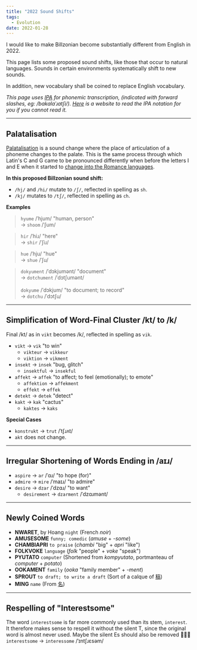 ```yaml
---
title: "2022 Sound Shifts"
tags:
  - Evolution
date: 2022-01-28
---
```


I would like to make Billzonian become substantially different from English in 2022.

This page lists some proposed sound shifts, like those that occur to natural languages. Sounds in certain environments systematically shift to new sounds.

In addition, new vocabulary shall be coined to replace English vocabulary.

*This page uses [IPA](https://en.wikipedia.org/wiki/International_Phonetic_Alphabet) for phonemic transcription, (indicated with forward slashes, eg: /bakalaˈɹatʃi/). [Here](http://ipa-reader.xyz/) is a website to read the IPA notation for you if you cannot read it.*

-----

## Palatalisation

[Palatalisation](https://en.wikipedia.org/wiki/Palatalization_(sound_change)) is a sound change where the place of articulation of a phoneme changes to the palate. This is the same process through which Latin's C and G came to be pronounced differently when before the letters I and E when it started to [change into the Romance languages](https://en.wikipedia.org/wiki/Romance_languages#Palatalization).

**In this proposed Billzonian sound shift:**
- `/hj/` and `/hi/` mutate to `/ʃ/`, reflected in spelling as `sh`.
- `/kj/` mutates to `/tʃ/`, reflected in spelling as `ch`.

**Examples**
> `hyume` /ˈhjum/ "human, person"  
> → `shoom` /ˈʃum/

> `hir` /ˈhiɹ/ "here"  
> → `shir` /ˈʃiɹ/

> `hue` /ˈhju/ "hue"  
> → `shue` /ˈʃu/

> `dokyument` /ˈdɔkjumənt/ "document"  
> → `dotchument` /ˈdɔtʃumənt/  
> \
> `dokyume` /ˈdɔkjum/ "to document; to record"  
> → `dotchu` /ˈdɔtʃu/

-----

## Simplification of Word-Final Cluster /kt/ to /k/
Final /kt/ as in `vikt` becomes /k/, reflected in spelling as `vik`.

- `vikt` → `vik` "to win"
  - `vikteur` → `vikkeur`
  - `viktion` → `vikment`
- `insekt` → `insek` "bug, glitch"
  - `insektful` → `insekful`
- `affekt` → `affek` "to affect; to feel (emotionally); to emote"
  - `affektion` → `affekment`
  - `effekt` → `effek`
- `detekt` → `detek` "detect"
- `kakt` → `kak` "cactus"
  - `kaktes` → `kaks`

__Special Cases__
- `konstrukt` → `trut` /ˈtʃɹʌt/
- `akt` does not change.

-----

## Irregular Shortening of Words Ending in /aɪɹ/
- `aspire` → `ar` /ˈɑɹ/ "to hope (for)"
- `admire` → `mire` /ˈmaɪɹ/ "to admire"
- `desire` → `dzar` /ˈdzɑɹ/ "to want"
  - `desirement` → `dzarment` /ˈdzɑɹmənt/

-----

## Newly Coined Words
- **NWARET**, by Hoang
  `night`
  (French *noir*)
- **AMUSESOME**
  `funny; comedic`
  (*amuse* + *-some*)
- **CHAMBIAPRI**
  `to praise`
  (*chambi* "big" + *apri* "like")
- **FOLKVOKE**
  `language`
  (*folk* "people" + *voke* "speak")
- **PYUTATO**
  `computer`
  (Shortened from *kompyutato*, portmanteau of *computer* + *potato*)
- **OOKAMENT**
  `family`
  (*ooka* "family member" + *-ment*)
- **SPROUT**
  `to draft; to write a draft`
  (Sort of a calque of [稿](https://en.wiktionary.org/wiki/%E7%A8%BF))
- **MING**
  `name`
  (From [名](https://en.wiktionary.org/wiki/%E5%90%8D))

-----

## Respelling of "Interestsome"
The word `interestsome` is far more commonly used than its stem, `interest`.
It therefore makes sense to respell it without the silent T, since the original word is almost never used.
Maybe the silent Es should also be removed 🤔🤔🤔  
`interestsome` → `interessome` /ˈɪntʃɹɛsəm/